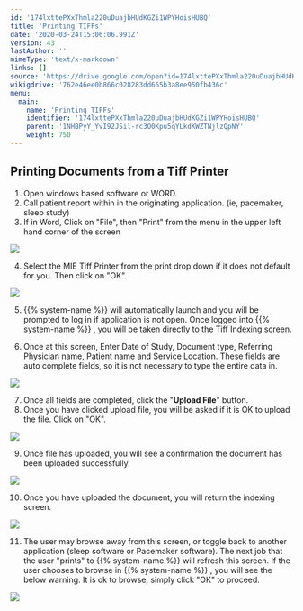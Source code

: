 ```yaml
---
id: '174lxttePXxThmla220uDuajbHUdKGZi1WPYHoisHUBQ'
title: 'Printing TIFFs'
date: '2020-03-24T15:06:06.991Z'
version: 43
lastAuthor: ''
mimeType: 'text/x-markdown'
links: []
source: 'https://drive.google.com/open?id=174lxttePXxThmla220uDuajbHUdKGZi1WPYHoisHUBQ'
wikigdrive: '762e46ee0b866c028283dd665b3a8ee950fb436c'
menu:
  main:
    name: 'Printing TIFFs'
    identifier: '174lxttePXxThmla220uDuajbHUdKGZi1WPYHoisHUBQ'
    parent: '1NHBPyY_YvI92JSil-rc3O0Kpu5qYLkdKWZTNjlzQpNY'
    weight: 750
---
```

## Printing Documents from a Tiff Printer

1. Open windows based software or WORD.
2. Call patient report within in the originating application. (ie, pacemaker, sleep study)
3. If in Word, Click on "File", then "Print" from the menu in the upper left hand corner of the screen

![](../printing-tiffs.assets/100000000000012C0000008F8F6297A346A57AD9.png)

4. Select the MIE Tiff Printer from the print drop down if it does not default for you. Then click on "OK".


![](../printing-tiffs.assets/10000000000001FF00000184D061283492420885.png)


5. {{% system-name %}} will automatically launch and you will be prompted to log in if application is not open. Once logged into {{% system-name %}} , you will be taken directly to the Tiff Indexing screen.

6. Once at this screen, Enter Date of Study, Document type, Referring Physician name, Patient name and Service Location. These fields are auto complete fields, so it is not necessary to type the entire data in.

![](../printing-tiffs.assets/10000000000001DE0000011E0D871F16DB602408.png)

7. Once all fields are completed, click the "<strong>Upload File</strong>" button.
8. Once you have clicked upload file, you will be asked if it is OK to upload the file. Click on "OK".

![](../printing-tiffs.assets/1000000000000097000000445C572908EF123D33.png)

9. Once file has uploaded, you will see a confirmation the document has been uploaded successfully.

![](../printing-tiffs.assets/10000000000000880000003E926E7B87CE818D3D.png)

10. Once you have uploaded the document, you will return the indexing screen.

![](../printing-tiffs.assets/10000000000001DE0000011E0D871F16DB602408.png)

11. The user may browse away from this screen, or toggle back to another application (sleep software or Pacemaker software). The next job that the user "prints" to {{% system-name %}} will refresh this screen. If the user chooses to browse in {{% system-name %}} , you will see the below warning. It is ok to browse, simply click "OK" to proceed.

![](../printing-tiffs.assets/100000000000016D0000009C3CD2EFDCE336EE2D.png)


